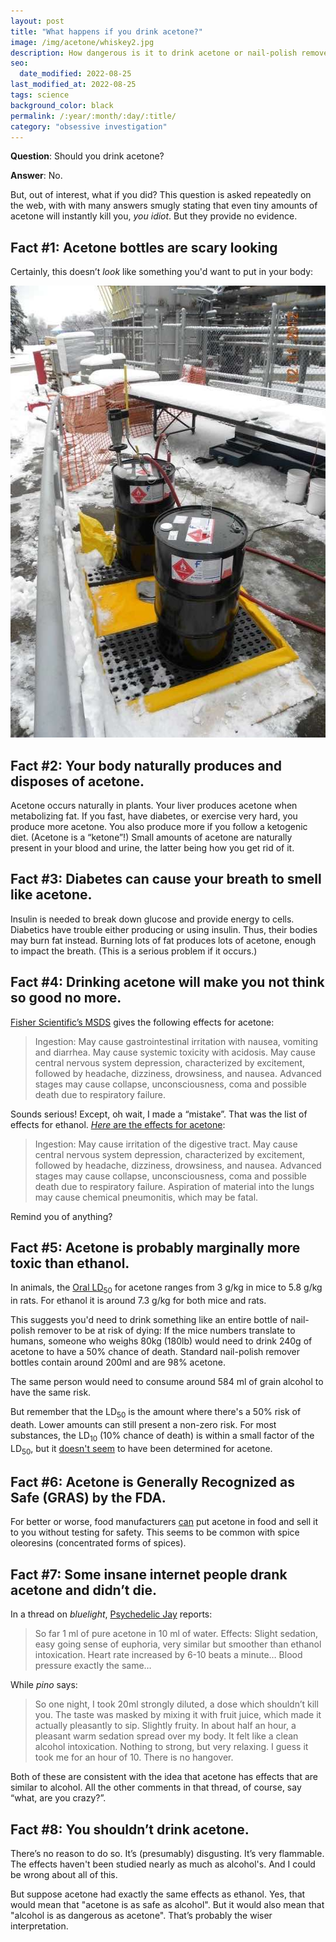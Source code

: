 ```yaml
---
layout: post
title: "What happens if you drink acetone?"
image: /img/acetone/whiskey2.jpg
description: How dangerous is it to drink acetone or nail-polish remover? Here's the key scientific facts, compared to ethanol.
seo:
  date_modified: 2022-08-25
last_modified_at: 2022-08-25
tags: science
background_color: black
permalink: /:year/:month/:day/:title/
category: "obsessive investigation"
---
```


**Question**: Should you drink acetone?

**Answer**: No.

But, out of interest, what if you did? This question is asked repeatedly on the web, with with many answers smugly stating that even tiny amounts of acetone will instantly kill you, *you idiot*. But they provide no evidence.

## Fact #1: Acetone bottles are scary looking

Certainly, this doesn’t *look* like something you'd want to put in your body:

<!--
![acetone barrels](/img/acetone/acetone.jpg)
-->

<img src="/img/acetone/acetone3.jpg" loading="lazy" alt="acetone barrels" width="542" height="723">

## Fact #2: Your body naturally produces and disposes of acetone.

Acetone occurs naturally in plants. Your liver produces acetone when metabolizing fat. If you fast, have diabetes, or exercise very hard, you produce more acetone. You also produce more if you follow a ketogenic diet. (Acetone is a “ketone”!) Small amounts of acetone are naturally present in your blood and urine, the latter being how you get rid of it.

## Fact #3: Diabetes can cause your breath to smell like acetone.

Insulin is needed to break down glucose and provide energy to cells. Diabetics have trouble either producing or using insulin. Thus, their bodies may burn fat instead. Burning lots of fat produces lots of acetone, enough to impact the breath. (This is a serious problem if it occurs.)

## Fact #4: Drinking acetone will make you not think so good no more.

[Fisher Scientific’s MSDS](https://fscimage.fishersci.com/msds/89308.htm) gives the following effects for acetone:

> Ingestion: May cause gastrointestinal irritation with nausea, vomiting and diarrhea. May cause systemic toxicity with acidosis. May cause central nervous system depression, characterized by excitement, followed by headache, dizziness, drowsiness, and nausea. Advanced stages may cause collapse, unconsciousness, coma and possible death due to respiratory failure. 

Sounds serious! Except, oh wait, I made a “mistake”. That was the list of effects for ethanol. [*Here* are the effects for acetone](https://www.durhamtech.edu/sites/default/files/safety_data_sheets/Optical/Acetone.htm):

> Ingestion: May cause irritation of the digestive tract. May cause central nervous system depression, characterized by excitement, followed by headache, dizziness, drowsiness, and nausea. Advanced stages may cause collapse, unconsciousness, coma and possible death due to respiratory failure. Aspiration of material into the lungs may cause chemical pneumonitis, which may be fatal.

Remind you of anything?

## Fact #5: Acetone is probably marginally more toxic than ethanol.

In animals, the [Oral LD<sub>50</sub>](https://en.wikipedia.org/wiki/Acetone) for acetone ranges from 3 g/kg in mice to 5.8 g/kg in rats. For ethanol it is around 7.3 g/kg for both mice and rats.

This suggests you'd need to drink something like an entire bottle of nail-polish remover to be at risk of dying: If the mice numbers translate to humans, someone who weighs 80kg (180lb) would need to drink 240g of acetone to have a 50% chance of death. Standard nail-polish remover bottles contain around 200ml and are 98% acetone.

The same person would need to consume around 584 ml of grain alcohol to have the same risk.

But remember that the LD<sub>50</sub> is the amount where there's a 50% risk of death. Lower amounts can still present a non-zero risk. For most substances, the LD<sub>10</sub> (10% chance of death) is within a small factor of the LD<sub>50</sub>, but it [doesn't seem](https://www.atsdr.cdc.gov/ToxProfiles/tp21.pdf) to have been determined for acetone.

## Fact #6: Acetone is Generally Recognized as Safe (GRAS) by the FDA.

For better or worse, food manufacturers [can](https://www.fda.gov/food/food-additives-petitions/food-additive-status-list) put acetone in food and sell it to you without testing for safety. This seems to be common with spice oleoresins (concentrated forms of spices).

## Fact #7: Some insane internet people drank acetone and didn’t die.

In a thread on *bluelight*, [Psychedelic Jay](https://www.bluelight.org/xf/threads/acetone-as-a-sedative.604805/) reports:

> So far 1 ml of pure acetone in 10 ml of water.
> Effects: Slight sedation, easy going sense of euphoria, very similar but smoother than ethanol intoxication.
> Heart rate increased by 6-10 beats a minute…
> Blood pressure exactly the same…

While *pino* says:

> So one night, I took 20ml strongly diluted, a dose which shouldn’t kill you. The taste was masked by mixing it with fruit juice, which made it actually pleasantly to sip. Slightly fruity.
> In about half an hour, a pleasant warm sedation spread over my body. It felt like a clean alcohol intoxication. Nothing to strong, but very relaxing. I guess it took me for an hour of 10. There is no hangover. 

Both of these are consistent with the idea that acetone has effects that are similar to alcohol. All the other comments in that thread, of course, say “what, are you crazy?”.

## Fact #8: You shouldn’t drink acetone.

There’s no reason to do so. It’s (presumably) disgusting. It’s very flammable. The effects haven't been studied nearly as much as alcohol's. And I could be wrong about all of this.

But suppose acetone had exactly the same effects as ethanol. Yes, that would mean that "acetone is as safe as alcohol". But it would also mean that "alcohol is as dangerous as acetone". That’s probably the wiser interpretation.
